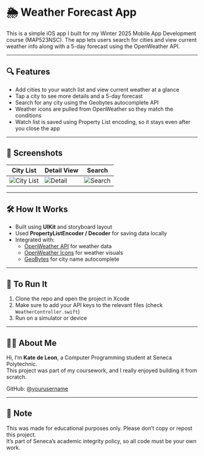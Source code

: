 # 🌦️ Weather Forecast App

This is a simple iOS app I built for my Winter 2025 Mobile App Development course (MAP523NSC). The app lets users search for cities and view current weather info along with a 5-day forecast using the OpenWeather API.

---

## 🔍 Features

- Add cities to your watch list and view current weather at a glance
- Tap a city to see more details and a 5-day forecast
- Search for any city using the Geobytes autocomplete API
- Weather icons are pulled from OpenWeather so they match the conditions
- Watch list is saved using Property List encoding, so it stays even after you close the app

---

## 📸 Screenshots

| City List | Detail View | Search |
|-----------|-------------|--------|
| ![City List](https://via.placeholder.com/150x300.png?text=City+List) | ![Detail](https://via.placeholder.com/150x300.png?text=Weather+Detail) | ![Search](https://via.placeholder.com/150x300.png?text=Search+City) |

---

## 🛠 How It Works

- Built using **UIKit** and storyboard layout
- Used **PropertyListEncoder / Decoder** for saving data locally
- Integrated with:
  - [OpenWeather API](https://rapidapi.com/worldapi/api/open-weather13/playground/) for weather data
  - [OpenWeather Icons](https://openweathermap.org/img/wn/) for weather visuals
  - [GeoBytes](http://gd.geobytes.com/AutoCompleteCity) for city name autocomplete

---

## 🚀 To Run It

1. Clone the repo and open the project in Xcode
2. Make sure to add your API keys to the relevant files (check `WeatherController.swift`)
3. Run on a simulator or device

---

## 👩‍💻 About Me

Hi, I’m **Kate de Leon**, a Computer Programming student at Seneca Polytechnic.  
This project was part of my coursework, and I really enjoyed building it from scratch.

GitHub: [@yourusername](https://github.com/keirisa)

---

## 📎 Note

This was made for educational purposes only. Please don’t copy or repost this project.  
It’s part of Seneca’s academic integrity policy, so all code must be your own work.

